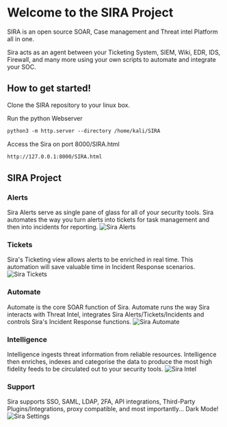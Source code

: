 # Welcome to the SIRA Project

SIRA is an open source SOAR, Case management and Threat intel Platform all in one.

Sira acts as an agent between your Ticketing System, SIEM, Wiki, EDR, IDS, Firewall, and many more using your own scripts to automate and integrate your SOC. 

## How to get started!
Clone the SIRA repository to your linux box. 

Run the python Webserver
```markdown
python3 -m http.server --directory /home/kali/SIRA
```
Access the Sira on port 8000/SIRA.html
```markdown
http://127.0.0.1:8000/SIRA.html
```
## SIRA Project

### Alerts
Sira Alerts serve as single pane of glass for all of your security tools. Sira automates the way you turn alerts into tickets for task management and then into incidents for reporting. 
![Sira Alerts](/SIRA/docs/assets/SIRAalerts.png)

### Tickets
Sira's Ticketing view allows alerts to be enriched in real time. This automation will save valuable time in Incident Response scenarios.
![Sira Tickets](/SIRA/docs/assets/SIRAtickets.png)

### Automate
Automate is the core SOAR function of Sira. Automate runs the way Sira interacts with Threat Intel, integrates Sira Alerts/Tickets/Incidents and controls Sira's Incident Response functions.
![Sira Automate](/SIRA/docs/assets/SIRAautomate.png)

### Intelligence
Intelligence ingests threat information from reliable resources. 
Intelligence then enriches, indexes and categorise the data to produce the most high fidelity feeds to be circulated out to your security tools.
![Sira Intel](/SIRA/docs/assets/SIRAintel.png)

### Support
Sira supports SSO, SAML, LDAP, 2FA, API integrations, Third-Party Plugins/Integrations, proxy compatible, and most importantly... Dark Mode!
![Sira Settings](/SIRA/docs/assets/SIRAsettings.png)































